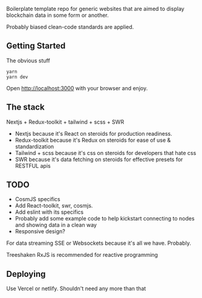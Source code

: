 Boilerplate template repo for generic websites that are aimed to display blockchain data in some form or another.

Probably biased clean-code standards are applied.

## Getting Started

The obvious stuff
```shell
yarn
yarn dev
```
Open [http://localhost:3000](http://localhost:3000) with your browser and enjoy.

## The stack

Nextjs + Redux-toolkit + tailwind + scss + SWR

- Nextjs because it's React on steroids for production readiness.
- Redux-toolkit because it's Redux on steroids for ease of use & standardization
- Tailwind + scss because it's css on steroids for developers that hate css
- SWR because it's data fetching on steroids for effective presets for RESTFUL apis

## TODO

- CosmJS specifics
- Add React-toolkit, swr, cosmjs.
- Add eslint with its specifics
- Probably add some example code to help kickstart connecting to nodes and showing data in a clean way
- Responsive design?

For data streaming SSE or Websockets because it's all we have. Probably.

Treeshaken RxJS is recommended for reactive programming


## Deploying

Use Vercel or netlify. Shouldn't need any more than that